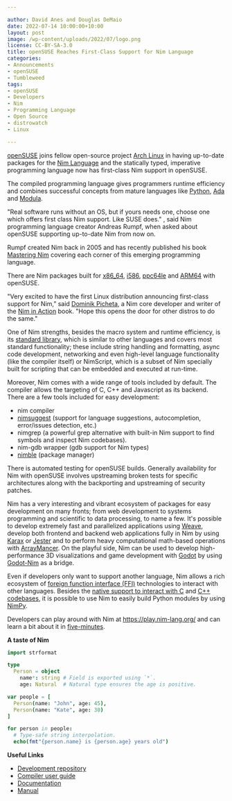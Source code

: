 ```yaml
---

author: David Anes and Douglas DeMaio
date: 2022-07-14 10:00:00+10:00
layout: post
image: /wp-content/uploads/2022/07/logo.png
license: CC-BY-SA-3.0
title: openSUSE Reaches First-Class Support for Nim Language
categories:
- Announcements
- openSUSE
- Tumbleweed
tags:
- openSUSE
- Developers
- Nim
- Programming Language
- Open Source
- distrowatch
- Linux

---
```


[openSUSE](https://get.opensuse.org/) joins fellow open-source project [Arch Linux](https://archlinux.org/) in having up-to-date packages for the [Nim Language](https://nim-lang.org/) and the statically typed, imperative programming language now has first-class Nim support in openSUSE.

The compiled programming language gives programmers runtime efficiency and combines successful concepts from mature languages like [Python](https://www.python.org/), [Ada](https://www.adaic.org/) and [Modula](http://www.modula3.org/).

"Real software runs without an OS, but if yours needs one, choose one which offers first class Nim support. Like SUSE does." , said Nim programming language creator Andreas Rumpf, when asked about openSUSE supporting up-to-date Nim from now on.

Rumpf created Nim back in 2005 and has recently published his book [Mastering Nim](https://nim-lang.org/blog/2022/06/29/mastering-nim.html) covering each corner of this emerging programming language.

There are Nim packages built for [x86_64](https://en.wikipedia.org/wiki/X86-64), [i586](https://en.wikipedia.org/wiki/Pentium_(original)), [ppc64le](https://en.wikipedia.org/wiki/Ppc64) and [ARM64](https://en.wikipedia.org/wiki/AArch64) with openSUSE.

"Very excited to have the first Linux distribution announcing first-class support for Nim,” said [Dominik Picheta](https://picheta.me/), a Nim core developer and writer of the [Nim in Action](https://book.picheta.me/) book. "Hope this opens the door for other distros to do the same."

One of Nim strengths, besides the macro system and runtime efficiency, is its [standard library](https://nim-lang.org/docs/lib.html), which is similar to other languages and covers most standard functionality; these include string handling and formatting, async code development, networking and even high-level language functionality (like the compiler itself) or NimScript, which is a subset of Nim specially built for scripting that can be embedded and executed at run-time.

Moreover, Nim comes with a wide range of tools included by default. The compiler allows the targeting of C, C++ and Javascript as its backend. There are a few tools included for easy development:

* nim compiler
* [nimsuggest](https://github.com/nim-lang/nimsuggest) (support for language suggestions,  autocompletion, error/issues detection, etc.)
* nimgrep (a powerful grep alternative with built-in Nim support to find symbols and inspect Nim codebases).
* nim-gdb wrapper (gdb support for Nim types)
* [nimble](https://github.com/nim-lang/nimble#readme) (package manager)

There is automated testing for openSUSE builds. Generally availability for Nim with openSUSE involves upstreaming broken tests for specific architectures along with the backporting and upstreaming of security patches.

Nim has a very interesting and vibrant ecosystem of packages for easy development on many fronts; from web development to systems programming and scientific to data processing, to name a few. It's possible to develop extremely fast and parallelized applications using [Weave](https://github.com/mratsim/weave), develop both frontend and backend web applications fully in Nim by using [Karax](https://github.com/karaxnim/karax) or [Jester](https://github.com/dom96/jester) and to perform heavy computational math-based operations with [ArrayMancer](https://github.com/mratsim/Arraymancer). On the playful side, Nim can be used to develop high-performance 3D visualizations and game development with [Godot](https://godotengine.org) by using [Godot-Nim](https://github.com/pragmagic/godot-nim) as a bridge.

Even if developers only want to support another language, Nim allows a rich ecosystem of [foreign function interface (FFI)](https://en.wikipedia.org/wiki/Foreign_function_interface) technologies to interact with other languages. Besides the [native support to interact with C](https://nim-lang.org/docs/manual.html#foreign-function-interface-importc-pragma) and [C++ codebases](https://nim-lang.org/docs/manual.html#implementation-specific-pragmas-importcpp-pragma), it is possible to use Nim to easily build Python modules by using [NimPy](https://github.com/yglukhov/nimpy).

Developers can play around with Nim at <https://play.nim-lang.org/> and can learn a bit about it in [five-minutes](https://learnxinyminutes.com/docs/nim/).

**A taste of Nim**
```nim
import strformat

type
  Person = object
    name*: string # Field is exported using `*`.
    age: Natural  # Natural type ensures the age is positive.

var people = [
  Person(name: "John", age: 45),
  Person(name: "Kate", age: 30)
]

for person in people:
  # Type-safe string interpolation.
  echo(fmt"{person.name} is {person.age} years old")
```

**Useful Links**
* [Development repository](https://github.com/nim-lang/Nim)
* [Compiler user guide](https://nim-lang.org/docs/nimc.html)
* [Documentation](https://nim-lang.org/documentation.html)
* [Manual](https://nim-lang.org/docs/manual.html)

<meta name="openSUSE, Tumbleweed, Developers, sysadmin, user, Open Source, rolling release, gamers, superuser, distrowatch, hacker, Linux, Kernel, nim, language, support" content="HTML,CSS,XML,JavaScript">




